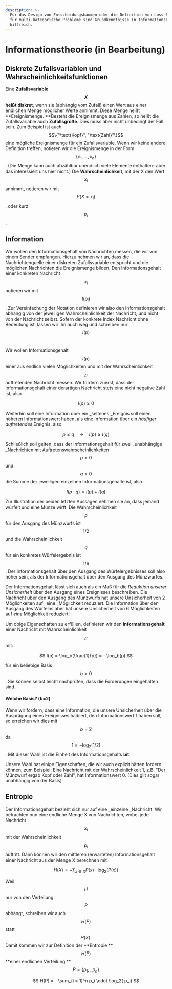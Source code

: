 ```yaml
---
description: >-
  Für das Design von Entscheidungsbäumen oder die Definition von Loss-Funktionen
  für multi-kategorische Probleme sind Grundkenntnisse in Informationstheorie
  hilfreich.
---
```


# Informationstheorie (in Bearbeitung)

## Diskrete Zufallsvariablen und Wahrscheinlichkeitsfunktionen

Eine **Zufallsvariable **$$X$$** heißt diskret**, wenn sie (abhängig vom Zufall) einen Wert aus einer endlichen Menge möglicher Werte annimmt. Diese Menge heißt \*\*Ereignismenge. \*\*Besteht die Ereignismenge aus Zahlen, so heißt die Zufallsvariable auch **Zufallsgröße**. Dies muss aber nicht unbedingt der Fall sein. Zum Beispiel ist auch $$\{"\text{Kopf}", "\text{Zahl}"\}$$eine mögliche Ereignismenge für ein Zufallsvariable. Wenn wir keine andere Definition treffen, notieren wir die Ereignismenge in der Form $$\{x_1, ... , x_n\}$$. (Die Menge kann auch abzählbar unendlich viele Elemente enthalten- aber das interessiert uns hier nicht.) Die **Wahrscheinlichkeit**, mit der X den Wert $$x_i$$ annimmt, notieren wir mit $$P(X = x_i)$$ , oder kurz $$p_i$$.

## Information

Wir wollen den Informationsgehalt von Nachrichten messen, die wir von einem Sender empfangen. Hierzu nehmen wir an, dass die Nachrichtenquelle einer diskreten Zufallsvariable entspricht und die möglichen Nachrichten die Ereignismenge bilden. Den Informationsgehalt einer konkreten Nachricht $$x_i$$ notieren wir mit $$I(p_i)$$. Zur Vereinfachung der Notation definieren wir also den Informationsgehalt abhängig von der jeweiligen Wahrscheinlichkeit der Nachricht, und nicht von der Nachricht selbst. Sofern der konkrete Index Nachricht ohne Bedeutung ist, lassen wir ihn auch weg und schreiben nur$$I(p)$$.

Wir wollen Informationsgehalt $$I(p)$$ einer aus endlich vielen Möglichkeiten und mit der Wahrscheinlichkeit $$p$$ auftretenden Nachricht messen. Wir fordern zuerst, dass der Informationsgehalt einer derartigen Nachricht stets eine nicht negative Zahl ist, also

$$
I(p) \geq 0
$$

Weiterhin soll eine Information über ein \_seltenes \_Ereignis soll einen höheren Informationswert haben, als eine Information über ein _häufiger auftretendes_ Ereignis, also

$$
p \leq q \quad\Rightarrow\quad I(p) \geq I(q)
$$

Schließlich soll gelten, dass der Informationsgehalt für zwei \_unabhängige \_Nachrichten mit Auftretenswahrscheinlichkeiten $$p >0$$ und $$q > 0$$ die Summe der jeweiligen einzelnen Informationsgehalte ist, also

$$
I(p\cdot q)= I(p) + I(q)
$$

Zur Illustration der beiden letzten Aussagen nehmen sie an, dass jemand würfelt und eine Münze wirft. Die Wahrscheinlichkeit $$p$$ für den Ausgang des Münzwurfs ist $$1/2$$ und die Wahrscheinlichkeit $$q$$ für ein konkretes Würfelergebnis ist $$1/6$$. Der Informationsgehalt über den Ausgang des Würfelergebnisses soll also höher sein, als der Informationsgehalt über den Ausgang des Münzwurfes.

Der Informationsgehalt lässt sich auch als ein Maß für die _Reduktion unserer Unsicherheit_ über den Ausgang eines Ereignisses beschreiben. Die Nachricht über den Ausgang des Münzwurfs hat unsere Unsicherheit von 2 Möglichkeiten auf \_eine \_Möglichkeit reduziert. Die Information über den Ausgang des Würfelns aber hat unsere Unsicherheit von 6 Möglichkeiten auf _eine_ Möglichkeit reduziert!

Um obige Eigenschaften zu erfüllen, definieren wir den **Informationsgehalt** einer Nachricht mit Wahrscheinlichkeit $$p$$ mit:

$$
I(p) = \log_b(\frac{1}{p}) = - \log_b(p)
$$

für ein beliebige Basis $$b > 0$$. Sie können selbst leicht nachprüfen, dass die Forderungen eingehalten sind.

#### Welche Basis? (b=2)

Wenn wir fordern, dass eine Information, die unsere Unsicherheit über die Ausprägung eines Ereignisses halbiert, den Informationswert 1 haben soll, so erreichen wir dies mit $$b=2$$ da $$1 = -\log_2(1/2)$$. Mit dieser Wahl ist die Einheit des Informationsgehalts **bit**.

Unsere Wahl hat einige Eigenschaften, die wir auch explizit hätten fordern können, zum Beispiel: Eine Nachricht mit der Wahrscheinlichkeit 1, z.B. "Der Münzwurf ergab Kopf oder Zahl", hat Informationswert 0. (Dies gilt sogar unabhängig von der Basis)

## Entropie

Der Informationsgehalt bezieht sich nur auf eine \_einzelne \_Nachricht. Wir betrachten nun eine endliche Menge X von Nachrichten, wobei jede Nachricht $$x_i$$ mit der Wahrscheinlichkeit $$p_i$$ auftritt. Dann können wir den mittleren (erwarteten) Informationsgehalt einer Nachricht aus der Menge X berechnen mit

$$
H(X) = - \sum_{x\in X} P(x) \cdot \log_2( P(x))
$$

Weil $$H$$ nur von den Verteilung $$P$$abhängt, schreiben wir auch $$H(P)$$ statt $$H(X).$$ Damit kommen wir zur Definition der \*\*Entropie \*\*$$H(P)$$**einer endlichen Verteilung **$$P = \{p_1,..p_n\}$$

$$
H(P) = - \sum_{i = 1}^n p_i \cdot \log_2( p_i)
$$
